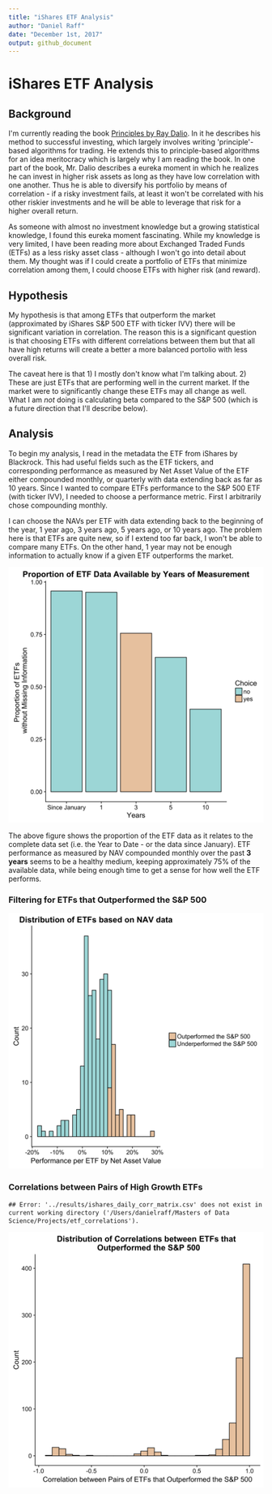 ```yaml
---
title: "iShares ETF Analysis"
author: "Daniel Raff"
date: "December 1st, 2017"
output: github_document
---
```







# iShares ETF Analysis  

## Background
I'm currently reading the book [Principles by Ray Dalio](https://www.principles.com/). In it he describes his method to successful investing, which largely involves writing 'principle'-based algorithms for trading. He extends this to principle-based algorithms for an idea meritocracy which is largely why I am reading the book. In one part of the book, Mr. Dalio describes a eureka moment in which he realizes he can invest in higher risk assets as long as they have low correlation with one another. Thus he is able to diversify his portfolio by means of correlation - if a risky investment fails, at least it won't be correlated with his other riskier investments and he will be able to leverage that risk for a higher overall return. 

As someone with almost no investment knowledge but a growing statistical knowledge, I found this eureka moment fascinating. While my knowledge is very limited, I have been reading more about Exchanged Traded Funds (ETFs) as a less risky asset class - although I won't go into detail about them. My thought was if I could create a portfolio of ETFs that minimize correlation among them, I could choose ETFs with higher risk (and reward).  

## Hypothesis

My hypothesis is that among ETFs that outperform the market (approximated by iShares S&P 500 ETF with ticker IVV) there will be significant variation in correlation. The reason this is a significant question is that choosing ETFs with different correlations between them but that all have high returns will create a better a more balanced portolio with less overall risk. 

The caveat here is that 1) I mostly don't know what I'm talking about. 2) These are just ETFs that are performing well in the current market. If the market were to significantly change these ETFs may all change as well. What I am *not* doing is calculating beta compared to the S&P 500 (which is a future direction that I'll describe below). 


## Analysis

To begin my analysis, I read in the metadata the ETF from iShares by Blackrock. This had useful fields such as the ETF tickers, and corresponding performance as measured by Net Asset Value of the ETF either compounded monthly, or quarterly with data extending back as far as 10 years. Since I wanted to compare ETFs performance to the S&P 500 ETF (with ticker IVV), I needed to choose a performance metric. First I arbitrarily chose compounding monthly. 

I can choose the NAVs per ETF with data extending back to the beginning of the year, 1 year ago, 3 years ago, 5 years ago, or 10 years ago. The problem here is that ETFs are quite new, so if I extend too far back, I won't be able to compare many ETFs. On the other hand, 1 year may not be enough information to actually know if a given ETF outperforms the market.

![plot of chunk unnamed-chunk-2](../results/ishares_nav_3_year.png)

The above figure shows the proportion of the ETF data as it relates to the complete data set (i.e. the Year to Date - or the data since January). ETF performance as measured by NAV compounded monthly over the past **3 years** seems to be a healthy medium, keeping approximately 75% of the available data, while being enough time to get a sense for how well the ETF performs.  

### Filtering for ETFs that Outperformed the S&P 500 


![plot of chunk unnamed-chunk-3](../results/ishares_hist_etfs.png)

### Correlations between Pairs of High Growth ETFs


```
## Error: '../results/ishares_daily_corr_matrix.csv' does not exist in current working directory ('/Users/danielraff/Masters of Data Science/Projects/etf_correlations').
```



![plot of chunk unnamed-chunk-5](../results/ishares_corr_hist.png)


